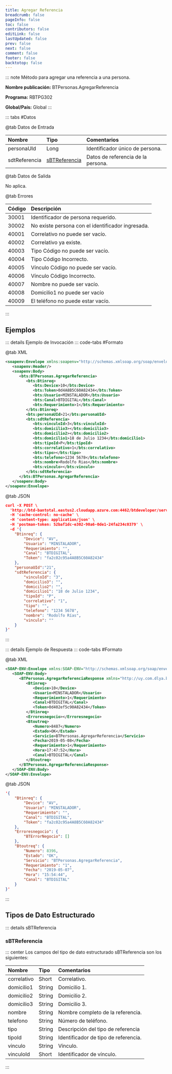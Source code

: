 ```yaml
---
title: Agregar Referencia
breadcrumb: false
pageInfo: false
toc: false
contributors: false
editLink: false
lastUpdated: false
prev: false
next: false
comment: false
footer: false
backtotop: false
---
```


<!-- ABRE DATOS DEL MÉTODO -->
::: note Método para agregar una referencia a una persona.

**Nombre publicación:** BTPersonas.AgregarReferencia

**Programa:** RBTPG302

**Global/País:** Global
:::
<!-- CIERRA DATOS DEL MÉTODO -->

<!-- ABRE TABLA DE DATOS -->
::: tabs #Datos 

@tab Datos de Entrada

Nombre | Tipo | Comentarios
:--------- | :--------- | :---------
personaUId | Long | Identificador único de persona.
sdtReferencia | [sBTReferencia](#sbtreferencia) | Datos de referencia de la persona.

@tab Datos de Salida

No aplica.

@tab Errores

Código | Descripción
:--------- | :-----------
30001 | Identificador de persona requerido.
30002 | No existe persona con el identificador ingresada.
40001 | Correlativo no puede ser vacío.
40002 | Correlativo ya existe.
40003 | Tipo Código no puede ser vacío.
40004 | Tipo Código Incorrecto.
40005 | Vínculo Código no puede ser vacío.
40006 | Vínculo Código Incorrecto.
40007 | Nombre no puede ser vacío.
40008 | Domicilio1 no puede ser vacío
40009 | El teléfono no puede estar vacío.
::: 
<!-- CIERRA TABLA DE DATOS -->

## **Ejemplos**

<!-- ABRE EJEMPLO DE INVOCACIÓN -->
::: details Ejemplo de Invocación 
::: code-tabs #Formato

@tab XML
```xml
<soapenv:Envelope xmlns:soapenv="http://schemas.xmlsoap.org/soap/envelope/" xmlns:bts="http://uy.com.dlya.bantotal/BTSOA/">
   <soapenv:Header/>
   <soapenv:Body>
      <bts:BTPersonas.AgregarReferencia>
         <bts:Btinreq>
            <bts:Device>10</bts:Device>
            <bts:Token>0d4A8B5C60A82434</bts:Token>
            <bts:Usuario>MINSTALADOR</bts:Usuario>
            <bts:Canal>BTDIGITAL</bts:Canal>
            <bts:Requerimiento>1</bts:Requerimiento>
         </bts:Btinreq>
         <bts:personaUId>21</bts:personaUId>
         <bts:sdtReferencia>
            <bts:vinculoId>3</bts:vinculoId>
            <bts:domicilio3></bts:domicilio3>
            <bts:domicilio2></bts:domicilio2>
            <bts:domicilio1>18 de Julio 1234</bts:domicilio1>
            <bts:tipoId>P</bts:tipoId>
            <bts:correlativo>1</bts:correlativo>
            <bts:tipo></bts:tipo>
            <bts:telefono>1234 5678</bts:telefono>
            <bts:nombre>Rodolfo Rias</bts:nombre>
            <bts:vinculo></bts:vinculo>
         </bts:sdtReferencia>
      </bts:BTPersonas.AgregarReferencia>
   </soapenv:Body>
</soapenv:Envelope>
```

@tab JSON
```json
curl -X POST \
  'http://btd-bantotal.eastus2.cloudapp.azure.com:4462/btdeveloper/servlet/com.dlya.bantotal.odwsbt_BTPersonas_v1?AgregarReferencia' \
  -H 'cache-control: no-cache' \
  -H 'content-type: application/json' \
  -H 'postman-token: 52baf1dc-e302-90a6-0de1-24fa234c0379' \
  -d '{
	"Btinreq": {
		"Device": "AV",
		"Usuario": "MINSTALADOR",
		"Requerimiento": "",
		"Canal": "BTDIGITAL",
		"Token": "fa2c02c95a4A8B5C60A82434"
	},
	"personaUId":"21",
	"sdtReferencia": {
		"vinculoId": "3",
		"domicilio3": "",
		"domicilio2": "",
		"domicilio1": "18 de Julio 1234",
		"tipoId": "P",
		"correlativo": "1",
		"tipo": "",
		"telefono": "1234 5678",
		"nombre": "Rodolfo Rías",
		"vinculo": ""
	}
}'
```
:::
<!-- CIERRA EJEMPLO DE INVOCACIÓN -->

<!-- ABRE EJEMPLO DE RESPUESTA -->
::: details Ejemplo de Respuesta 
::: code-tabs #Formato

@tab XML
```xml
<SOAP-ENV:Envelope xmlns:SOAP-ENV="http://schemas.xmlsoap.org/soap/envelope/" xmlns:xsd="http://www.w3.org/2001/XMLSchema" xmlns:SOAP-ENC="http://schemas.xmlsoap.org/soap/encoding/" xmlns:xsi="http://www.w3.org/2001/XMLSchema-instance">
   <SOAP-ENV:Body>
      <BTPersonas.AgregarReferenciaResponse xmlns="http://uy.com.dlya.bantotal/BTSOA/">
         <Btinreq>
            <Device>10</Device>
            <Usuario>MINSTALADOR</Usuario>
            <Requerimiento>1</Requerimiento>
            <Canal>BTDIGITAL</Canal>
            <Token>0d402ef5c90A82434</Token>
         </Btinreq>
         <Erroresnegocio></Erroresnegocio>
         <Btoutreq>
            <Numero>8487</Numero>
            <Estado>OK</Estado>
            <Servicio>BTPersonas.AgregarReferencia</Servicio>
            <Fecha>2019-05-08</Fecha>
            <Requerimiento>1</Requerimiento>
            <Hora>17:47:52</Hora>
            <Canal>BTDIGITAL</Canal>
         </Btoutreq>
      </BTPersonas.AgregarReferenciaResponse>
   </SOAP-ENV:Body>
</SOAP-ENV:Envelope>
```

@tab JSON
```json
'{
	"Btinreq": {
		"Device": "AV",
		"Usuario": "MINSTALADOR",
		"Requerimiento": "",
		"Canal": "BTDIGITAL",
		"Token": "fa2c02c95a4A8B5C60A82434"
	},
    "Erroresnegocio": {
        "BTErrorNegocio": []
    },
    "Btoutreq": {
        "Numero": 8396,
        "Estado": "OK",
        "Servicio": "BTPersonas.AgregarReferencia",
        "Requerimiento": "1",
        "Fecha": "2019-05-07",
        "Hora": "15:54:44",
        "Canal": "BTDIGITAL"
    }
}'
```
::: 
<!-- CIERRA EJEMPLO DE RESPUESTA -->

## **Tipos de Dato Estructurado**

<!-- ABRE SDT -->
::: details sBTReferencia  

### sBTReferencia

::: center 
Los campos del tipo de dato estructurado sBTReferencia son los siguientes: 

Nombre | Tipo | Comentarios 
:--------- | :----------- | :----------- 
correlativo	| Short | Correlativo. 
domicilio1 | String | Domicilio 1. 
domicilio2 | String | Domicilio 2. 
domicilio3 | String | Domicilio 3. 
nombre | String | Nombre completo de la referencia. 
telefono	| String | Número de teléfono. 
tipo | String | Descripción del tipo de referencia 
tipoId | String | Identificador de tipo de referencia. 
vinculo | String | Vínculo. 
vinculoId | Short | Identificador de vínculo. 
:::
<!-- CIERRA SDT -->